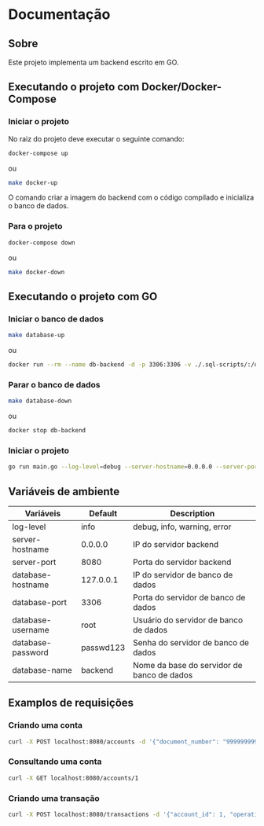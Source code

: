 # Documentação

## Sobre

Este projeto implementa um backend escrito em GO.

## Executando o projeto com Docker/Docker-Compose

### Iniciar o projeto

No raiz do projeto deve executar o seguinte comando:

```sh
docker-compose up
```

ou 

```sh
make docker-up
```

O comando criar a imagem do backend com o código compilado e inicializa o banco de dados.

### Para o projeto

```sh
docker-compose down
```

ou 

```sh
make docker-down
```

## Executando o projeto com GO

### Iniciar o banco de dados

```sh
make database-up
```

ou

```sh
docker run --rm --name db-backend -d -p 3306:3306 -v ./.sql-scripts/:/docker-entrypoint-initdb.d/ -e MYSQL_DATABASE=backend -e MYSQL_ROOT_PASSWORD=passwd123 mysql:8.0.21
```

### Parar o banco de dados

```sh
make database-down
```

ou

```sh
docker stop db-backend
```

### Iniciar o projeto

```sh
go run main.go --log-level=debug --server-hostname=0.0.0.0 --server-port=8081 --database-hostname=localhost --database-username=root --database-password=passwd123 --database-name=backend
```

## Variáveis de ambiente

| Variáveis              | Default      | Description                                     |
|------------------------|--------------|-------------------------------------------------|
| log-level              | info         | debug, info, warning, error                     |
| server-hostname        | 0.0.0.0      | IP do servidor backend                          |
| server-port            | 8080         | Porta do servidor backend                       |
| database-hostname      | 127.0.0.1    | IP do servidor de banco de dados                |
| database-port          | 3306         | Porta do servidor de banco de dados             |
| database-username      | root         | Usuário do servidor de banco de dados           |
| database-password      | passwd123    | Senha do servidor de banco de dados             |
| database-name          | backend      | Nome da base do servidor de banco de dados      |

## Examplos de requisições

### Criando uma conta

```sh
curl -X POST localhost:8080/accounts -d '{"document_number": "999999999"}' -H 'Content-Type: application/json'
```

### Consultando uma conta

```sh
curl -X GET localhost:8080/accounts/1
```

### Criando uma transação

```sh
curl -X POST localhost:8080/transactions -d '{"account_id": 1, "operation_type_id": 4, "amount": 100.00}' -H 'Content-Type: application/json'
```